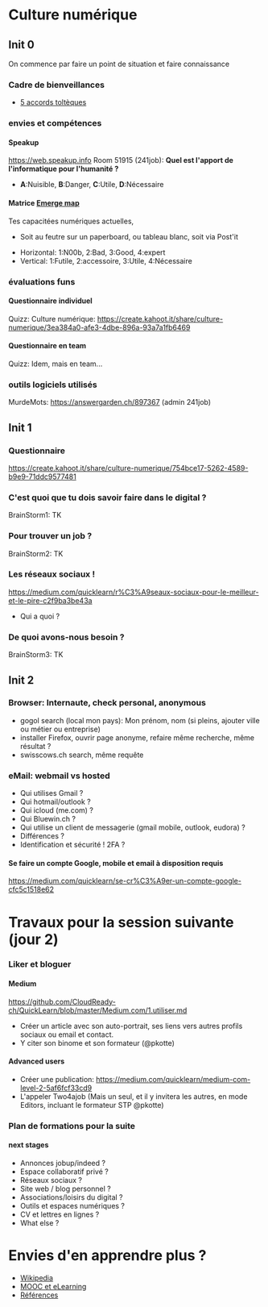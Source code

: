 # Culture numérique
## Init 0
On commence par faire un point de situation et faire connaissance
### Cadre de bienveillances
* [5 accords toltèques](https://medium.com/lean-design/le-5-%C3%A8me-accord-tolt%C3%A8que-a8fd2838f322)

### envies et compétences
#### Speakup
https://web.speakup.info Room 51915 (241job): **Quel est l'apport de l'informatique pour l'humanité ?**
* **A**:Nuisible, **B**:Danger, **C**:Utile, **D**:Nécessaire

#### Matrice [Emerge map](https://twitter.com/EmergeMap)
Tes capacitées numériques actuelles, 
* Soit au feutre sur un paperboard, ou tableau blanc, soit via Post'it
- Horizontal: 1:N00b, 2:Bad, 3:Good, 4:expert
- Vertical: 1:Futile, 2:accessoire, 3:Utile, 4:Nécessaire

### évaluations funs
#### Questionnaire individuel
Quizz: Culture numérique: https://create.kahoot.it/share/culture-numerique/3ea384a0-afe3-4dbe-896a-93a7a1fb6469

#### Questionnaire en team
Quizz: Idem, mais en team...

### outils logiciels utilisés
MurdeMots: https://answergarden.ch/897367 (admin 241job)

## Init 1
### Questionnaire
https://create.kahoot.it/share/culture-numerique/754bce17-5262-4589-b9e9-71ddc9577481

### C'est quoi que tu dois savoir faire dans le digital ?
BrainStorm1: TK

### Pour trouver un job ?
BrainStorm2: TK

### Les réseaux sociaux !
https://medium.com/quicklearn/r%C3%A9seaux-sociaux-pour-le-meilleur-et-le-pire-c2f9ba3be43a
* Qui a quoi ? 

### De quoi avons-nous besoin ?
BrainStorm3: TK

## Init 2
### Browser: Internaute, check personal, anonymous
* gogol search (local mon pays): Mon prénom, nom (si pleins, ajouter ville ou métier ou entreprise)
* installer Firefox, ouvrir page anonyme, refaire même recherche, même résultat ?
* swisscows.ch search, même requête

### eMail: webmail vs hosted
* Qui utilises Gmail ?
* Qui hotmail/outlook ?
* Qui icloud (me.com) ?
* Qui Bluewin.ch ?
* Qui utilise un client de messagerie (gmail mobile, outlook, eudora) ?
* Différences ?
* Identification et sécurité ! 2FA ?
#### Se faire un compte Google, mobile et email à disposition requis
https://medium.com/quicklearn/se-cr%C3%A9er-un-compte-google-cfc5c1518e62

# Travaux pour la session suivante (jour 2)
### Liker et bloguer
#### Medium
https://github.com/CloudReady-ch/QuickLearn/blob/master/Medium.com/1.utiliser.md

* Créer un article avec son auto-portrait, ses liens vers autres profils sociaux ou email et contact.
* Y citer son binome et son formateur (@pkotte)

#### Advanced users
* Créer une publication: https://medium.com/quicklearn/medium-com-level-2-5af6fcf33cd9
* L'appeler Two4ajob (Mais un seul, et il y invitera les autres, en mode Editors, incluant le formateur STP @pkotte)

### Plan de formations pour la suite
#### next stages
* Annonces jobup/indeed ?
* Espace collaboratif privé ?
* Réseaux sociaux ?
* Site web / blog personnel ?
* Associations/loisirs du digital ?
* Outils et espaces numériques ?
* CV et lettres en lignes ?
* What else ?

# Envies d'en apprendre plus ?
* [Wikipedia](http://wikipedia.fr)
* [MOOC et eLearning](https://medium.com/quicklearn/mooc-elearning-et-alternatives-a2cab1399fe0)
* [Références](https://github.com/CloudReady-ch/Culture-numerique/blob/master/R%C3%A9f%C3%A9rences.md)
